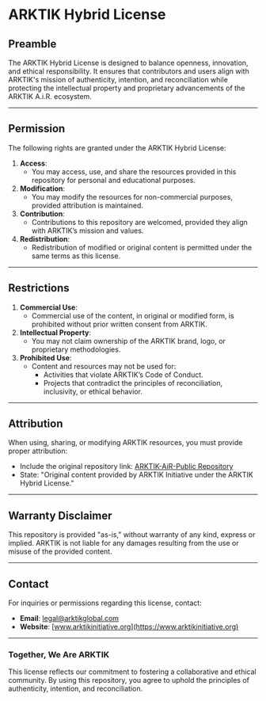 # **ARKTIK Hybrid License**

## **Preamble**
The ARKTIK Hybrid License is designed to balance openness, innovation, and ethical responsibility. It ensures that contributors and users align with ARKTIK's mission of authenticity, intention, and reconciliation while protecting the intellectual property and proprietary advancements of the ARKTIK A.i.R. ecosystem.

---

## **Permission**
The following rights are granted under the ARKTIK Hybrid License:
1. **Access**:
   - You may access, use, and share the resources provided in this repository for personal and educational purposes.
2. **Modification**:
   - You may modify the resources for non-commercial purposes, provided attribution is maintained.
3. **Contribution**:
   - Contributions to this repository are welcomed, provided they align with ARKTIK’s mission and values.
4. **Redistribution**:
   - Redistribution of modified or original content is permitted under the same terms as this license.

---

## **Restrictions**
1. **Commercial Use**:
   - Commercial use of the content, in original or modified form, is prohibited without prior written consent from ARKTIK.
2. **Intellectual Property**:
   - You may not claim ownership of the ARKTIK brand, logo, or proprietary methodologies.
3. **Prohibited Use**:
   - Content and resources may not be used for:
     - Activities that violate ARKTIK’s Code of Conduct.
     - Projects that contradict the principles of reconciliation, inclusivity, or ethical behavior.

---

## **Attribution**
When using, sharing, or modifying ARKTIK resources, you must provide proper attribution:
- Include the original repository link: [ARKTIK-AiR-Public Repository](https://github.com/your-org/ARKTIK-AiR-Public)
- State: "Original content provided by ARKTIK Initiative under the ARKTIK Hybrid License."

---

## **Warranty Disclaimer**
This repository is provided "as-is," without warranty of any kind, express or implied. ARKTIK is not liable for any damages resulting from the use or misuse of the provided content.

---

## **Contact**
For inquiries or permissions regarding this license, contact:
- **Email**: legal@arktikglobal.com
- **Website**: [www.arktikinitiative.org](https://www.arktikinitiative.org)

---

### **Together, We Are ARKTIK**
This license reflects our commitment to fostering a collaborative and ethical community. By using this repository, you agree to uphold the principles of authenticity, intention, and reconciliation.
